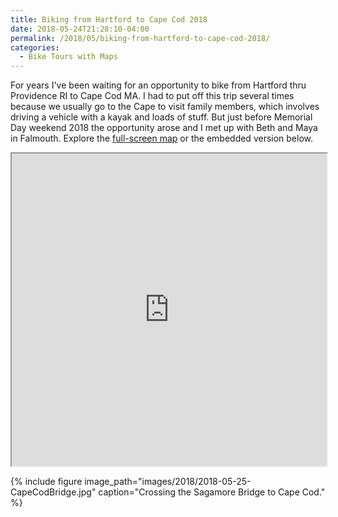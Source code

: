 ```yaml
---
title: Biking from Hartford to Cape Cod 2018
date: 2018-05-24T21:28:10-04:00
permalink: /2018/05/biking-from-hartford-to-cape-cod-2018/
categories:
  - Bike Tours with Maps
---
```

For years I've been waiting for an opportunity to bike from Hartford thru Providence RI to Cape Cod MA. I had to put off this trip several times because we usually go to the Cape to visit family members, which involves driving a vehicle with a kayak and loads of stuff. But just before Memorial Day weekend 2018 the opportunity arose and I met up with Beth and Maya in Falmouth. Explore the [full-screen map](https://jackdougherty.github.io/bikemapcode/#8/41.818/-71.607) or the embedded version below.

<iframe src="https://jackdougherty.github.io/bikemapcode/#8/41.818/-71.607" width="100%" height="500px"></iframe>

{% include figure image_path="images/2018/2018-05-25-CapeCodBridge.jpg" caption="Crossing the Sagamore Bridge to Cape Cod." %}
